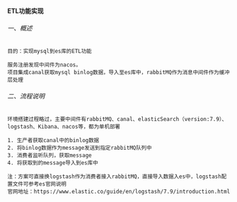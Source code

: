 #### ETL功能实现

###### 一、概述
   
    目的：实现mysql到es库的ETL功能
    
    服务注册发现中间件为nacos。
    项目集成canal获取mysql binlog数据，导入至es库中，rabbitMQ作为消息中间件作为缓冲层处理

###### 二、流程说明

    环境搭建过程略过，主要中间件有rabbitMQ、canal、elasticSearch（version:7.9）、logstash、Kibana、nacos等，都为单机部署
    
    1. 生产者获取canal中的binlog数据
    2. 将binlog数据作为message发送到指定rabbitMQ队列中
    3. 消费者监听队列，获取message
    4. 将获取到的message导入到es库中
    
    注：方案可直接换logstash作为消费者接入rabbitMQ，直接导入数据入es中，logstash配置文件可参考es官网说明
    官网地址：https://www.elastic.co/guide/en/logstash/7.9/introduction.html